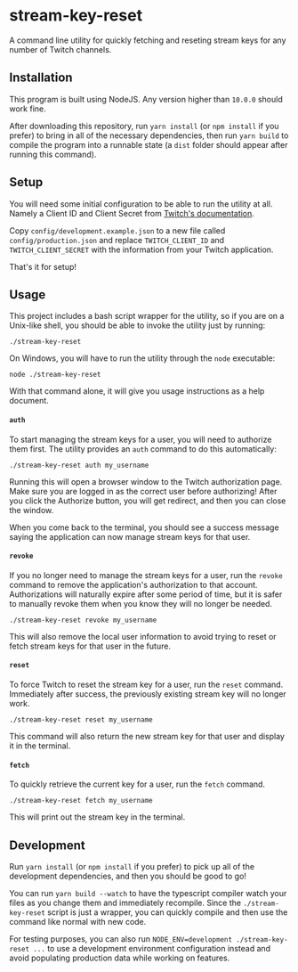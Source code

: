 # stream-key-reset

A command line utility for quickly fetching and reseting stream keys for any number of Twitch channels.

## Installation

This program is built using NodeJS. Any version higher than `10.0.0` should work fine.

After downloading this repository, run `yarn install` (or `npm install` if you prefer) to bring in all of the necessary dependencies, then run `yarn build` to compile the program into a runnable state (a `dist` folder should appear after running this command).

## Setup

You will need some initial configuration to be able to run the utility at all. Namely a Client ID and Client Secret from [Twitch's documentation](https://dev.twitch.tv/docs/v5#getting-a-client-id).

Copy `config/development.example.json` to a new file called `config/production.json` and replace `TWITCH_CLIENT_ID` and `TWITCH_CLIENT_SECRET` with the information from your Twitch application.

That's it for setup!

## Usage

This project includes a bash script wrapper for the utility, so if you are on a Unix-like shell, you should be able to invoke the utility just by running:

```shell
./stream-key-reset
```

On Windows, you will have to run the utility through the `node` executable:

```shell
node ./stream-key-reset
```

With that command alone, it will give you usage instructions as a help document.

#### `auth`

To start managing the stream keys for a user, you will need to authorize them first. The utility provides an `auth` command to do this automatically:

```
./stream-key-reset auth my_username
```

Running this will open a browser window to the Twitch authorization page. Make sure you are logged in as the correct user before authorizing! After you click the Authorize button, you will get redirect, and then you can close the window.

When you come back to the terminal, you should see a success message saying the application can now manage stream keys for that user.

#### `revoke`

If you no longer need to manage the stream keys for a user, run the `revoke` command to remove the application's authorization to that account. Authorizations will naturally expire after some period of time, but it is safer to manually revoke them when you know they will no longer be needed.

```
./stream-key-reset revoke my_username
```

This will also remove the local user information to avoid trying to reset or fetch stream keys for that user in the future.

#### `reset`

To force Twitch to reset the stream key for a user, run the `reset` command. Immediately after success, the previously existing stream key will no longer work.

```
./stream-key-reset reset my_username
```

This command will also return the new stream key for that user and display it in the terminal.

#### `fetch`

To quickly retrieve the current key for a user, run the `fetch` command.

```
./stream-key-reset fetch my_username
```

This will print out the stream key in the terminal.

## Development

Run `yarn install` (or `npm install` if you prefer) to pick up all of the development dependencies, and then you should be good to go!

You can run `yarn build --watch` to have the typescript compiler watch your files as you change them and immediately recompile. Since the `./stream-key-reset` script is just a wrapper, you can quickly compile and then use the command like normal with new code.

For testing purposes, you can also run `NODE_ENV=development ./stream-key-reset ...` to use a development environment configuration instead and avoid populating production data while working on features.
